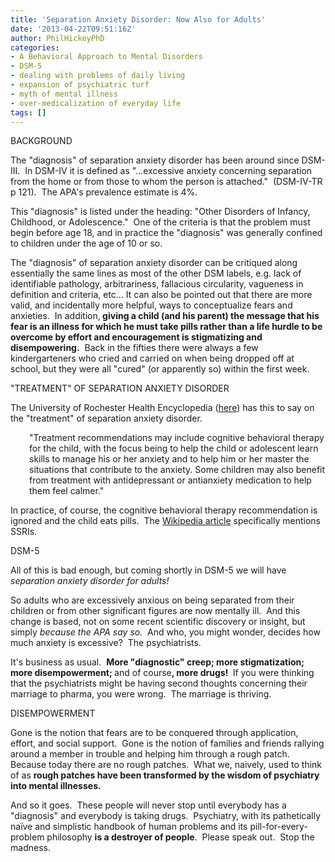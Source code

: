 ```yaml
---
title: 'Separation Anxiety Disorder: Now Also for Adults'
date: '2013-04-22T09:51:16Z'
author: PhilHickeyPhD
categories:
- A Behavioral Approach to Mental Disorders
- DSM-5
- dealing with problems of daily living
- expansion of psychiatric turf
- myth of mental illness
- over-medicalization of everyday life
tags: []
---
```


BACKGROUND

The "diagnosis" of separation anxiety disorder has been around since DSM-III.  In DSM-IV it is defined as "…excessive anxiety concerning separation from the home or from those to whom the person is attached."  (DSM-IV-TR p 121).  The APA's prevalence estimate is 4%.

This "diagnosis" is listed under the heading: "Other Disorders of Infancy, Childhood, or Adolescence."  One of the criteria is that the problem must begin before age 18, and in practice the "diagnosis" was generally confined to children under the age of 10 or so.

The "diagnosis" of separation anxiety disorder can be critiqued along essentially the same lines as most of the other DSM labels, e.g. lack of identifiable pathology, arbitrariness, fallacious circularity, vagueness in definition and criteria, etc… It can also be pointed out that there are more valid, and incidentally more helpful, ways to conceptualize fears and anxieties.  In addition,<strong> giving a child (and his parent) the message that his fear is an illness for which he must take pills rather than a life hurdle to be overcome by effort and encouragement is stigmatizing and disempowering.</strong>  Back in the fifties there were always a few kindergarteners who cried and carried on when being dropped off at school, but they were all "cured" (or apparently so) within the first week.

"TREATMENT" OF SEPARATION ANXIETY DISORDER

The University of Rochester Health Encyclopedia (<a href="http://www.urmc.rochester.edu/encyclopedia/content.aspx?ContentTypeID=90&amp;ContentID=P02582">here</a>) has this to say on the "treatment" of separation anxiety disorder.
<p style="padding-left: 30px;">"Treatment recommendations may include cognitive behavioral therapy for the child, with the focus being to help the child or adolescent learn skills to manage his or her anxiety and to help him or her master the situations that contribute to the anxiety. Some children may also benefit from treatment with antidepressant or antianxiety medication to help them feel calmer."</p>
In practice, of course, the cognitive behavioral therapy recommendation is ignored and the child eats pills.  The <a href="http://en.wikipedia.org/wiki/Separation_anxiety_disorder">Wikipedia article</a> specifically mentions SSRIs.

DSM-5

All of this is bad enough, but coming shortly in DSM-5 we will have <i>separation anxiety disorder for adults!</i>

So adults who are excessively anxious on being separated from their children or from other significant figures are now mentally ill.  And this change is based, not on some recent scientific discovery or insight, but simply <i>because the APA say so.</i>  And who, you might wonder, decides how much anxiety is excessive?  The psychiatrists.

It's business as usual.  <strong>More "diagnostic" creep; more stigmatization; more disempowerment; </strong>and of course<strong>, more drugs! </strong> If you were thinking that the psychiatrists might be having second thoughts concerning their marriage to pharma, you were wrong.  The marriage is thriving.

DISEMPOWERMENT

Gone is the notion that fears are to be conquered through application, effort, and social support.  Gone is the notion of families and friends rallying around a member in trouble and helping him through a rough patch.  Because today there are no rough patches.  What we, naively, used to think of as <strong>rough patches have been transformed by the wisdom of psychiatry into mental illnesses.</strong>

And so it goes.  These people will never stop until everybody has a "diagnosis" and everybody is taking drugs.  Psychiatry, with its pathetically naïve and simplistic handbook of human problems and its pill-for-every-problem philosophy <strong>is a destroyer of people</strong>.  Please speak out.  Stop the madness.

&nbsp;

&nbsp;